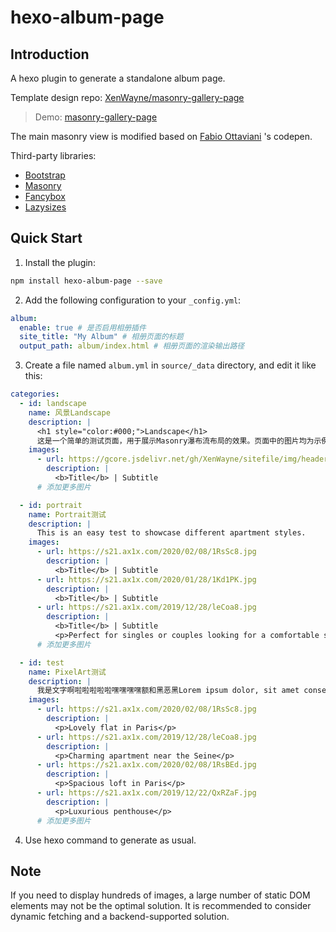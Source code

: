 # hexo-album-page

## Introduction

A hexo plugin to generate a standalone album page.

Template design repo: [XenWayne/masonry-gallery-page](https://github.com/XenWayne/masonry-gallery-page)

> Demo: [masonry-gallery-page](https://xenwayne.github.io/masonry-gallery-page/) 


The main masonry view is modified based on [Fabio Ottaviani](https://codepen.io/supah/pen/wpbPyM) 's codepen.

Third-party libraries: 

- [Bootstrap](https://getbootstrap.com/)
- [Masonry](https://masonry.desandro.com/)
- [Fancybox](http://fancyapps.com/fancybox/3/)
- [Lazysizes](https://github.com/aFarkas/lazysizes)


## Quick Start

1. Install the plugin:
```bash
npm install hexo-album-page --save
```

2. Add the following configuration to your `_config.yml`:
```yaml
album:
  enable: true # 是否启用相册插件
  site_title: "My Album" # 相册页面的标题
  output_path: album/index.html # 相册页面的渲染输出路径 
```

3. Create a file named `album.yml` in `source/_data` directory, and edit it like this:
```yaml
categories:
  - id: landscape
    name: 风景Landscape
    description: |
      <h1 style="color:#000;">Landscape</h1>
      这是一个简单的测试页面，用于展示Masonry瀑布流布局的效果。页面中的图片均为示例图片，来源于网络。
    images:
      - url: https://gcore.jsdelivr.net/gh/XenWayne/sitefile/img/header_gray.webp
        description: |
          <b>Title</b> | Subtitle
      # 添加更多图片

  - id: portrait
    name: Portrait测试
    description: |
      This is an easy test to showcase different apartment styles.
    images:
      - url: https://s21.ax1x.com/2020/02/08/1RsSc8.jpg
        description: |
          <b>Title</b> | Subtitle
      - url: https://s21.ax1x.com/2020/01/28/1Kd1PK.jpg
        description: |
          <b>Title</b> | Subtitle
      - url: https://s21.ax1x.com/2019/12/28/leCoa8.jpg
        description: |
          <b>Title</b> | Subtitle
          <p>Perfect for singles or couples looking for a comfortable space.</p>
      # 添加更多图片

  - id: test
    name: PixelArt测试
    description: |
      我是文字啊啦啦啦啦啦嘿嘿嘿嘿额和黑恶黑Lorem ipsum dolor, sit amet consectetur adipisicing elit.
    images:
      - url: https://s21.ax1x.com/2020/02/08/1RsSc8.jpg
        description: |
          <p>Lovely flat in Paris</p>
      - url: https://s21.ax1x.com/2019/12/28/leCoa8.jpg
        description: |
          <p>Charming apartment near the Seine</p>
      - url: https://s21.ax1x.com/2020/02/08/1RsBEd.jpg
        description: |
          <p>Spacious loft in Paris</p>
      - url: https://s21.ax1x.com/2019/12/22/QxRZaF.jpg
        description: |
          <p>Luxurious penthouse</p>
      # 添加更多图片
```

4. Use hexo command to generate as usual.


## Note

If you need to display hundreds of images, a large number of static DOM elements may not be the optimal solution. It is recommended to consider dynamic fetching and a backend-supported solution.
